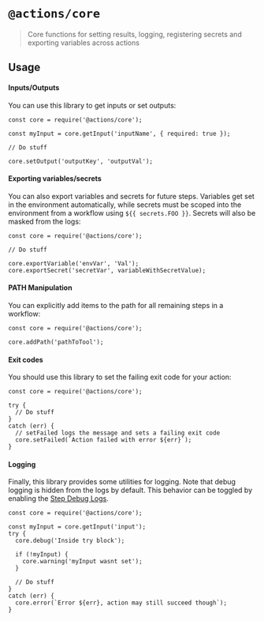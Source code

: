 # `@actions/core`

> Core functions for setting results, logging, registering secrets and exporting variables across actions

## Usage

#### Inputs/Outputs

You can use this library to get inputs or set outputs:

```
const core = require('@actions/core');

const myInput = core.getInput('inputName', { required: true });

// Do stuff

core.setOutput('outputKey', 'outputVal');
```

#### Exporting variables/secrets

You can also export variables and secrets for future steps. Variables get set in the environment automatically, while secrets must be scoped into the environment from a workflow using `${{ secrets.FOO }}`. Secrets will also be masked from the logs:

```
const core = require('@actions/core');

// Do stuff

core.exportVariable('envVar', 'Val');
core.exportSecret('secretVar', variableWithSecretValue);
```

#### PATH Manipulation

You can explicitly add items to the path for all remaining steps in a workflow:

```
const core = require('@actions/core');

core.addPath('pathToTool');
```

#### Exit codes

You should use this library to set the failing exit code for your action:

```
const core = require('@actions/core');

try {
  // Do stuff
}
catch (err) {
  // setFailed logs the message and sets a failing exit code
  core.setFailed(`Action failed with error ${err}`);
}

```

#### Logging

Finally, this library provides some utilities for logging. Note that debug logging is hidden from the logs by default. This behavior can be toggled by enabling the [Step Debug Logs](../../docs/action-debugging.md#step-debug-logs).

```
const core = require('@actions/core');

const myInput = core.getInput('input');
try {
  core.debug('Inside try block');
  
  if (!myInput) {
    core.warning('myInput wasnt set');
  }
  
  // Do stuff
}
catch (err) {
  core.error(`Error ${err}, action may still succeed though`);
}
```
